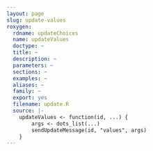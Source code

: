 ```yaml
---
layout: page
slug: update-values
roxygen:
  rdname: updateChoices
  name: updateValues
  doctype: ~
  title: ~
  description: ~
  parameters: ~
  sections: ~
  examples: ~
  aliases: ~
  family: ~
  export: yes
  filename: update.R
  source: |-
    updateValues <- function(id, ...) {
        args <- dots_list(...)
        sendUpdateMessage(id, "values", args)
    }
---
```

